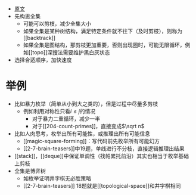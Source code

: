 - [原文](https://oiwiki.org/basic/enumerate/)
- 先构思全集
  - 可能可以剪枝，减少全集大小
  - 如果全集是某种树结构，满足特定条件就不往下（及时剪枝），则称为[[backtrack]]
  - 如果全集是图结构，那剪枝更加重要，否则出现圈时，可能无限循环，例如[[topo]]深搜法需要维护黑白灰状态
- 选择合适顺序，加快速度
# 举例
- 比如暴力枚举（简单从小到大之类的），但是过程中尽量多剪枝
  - 例如利用对称性只看$i\le j$的情况
    - 对于暴力二重循环，减少一半
    - 对于[[204-count-primes]]，直接变成$\sqrt n$
- 比如人肉思考，枚举出所有可能性，或推理出所有可能信息
  - [[magic-square-forming]]：写代码前先枚举所有可能幻方
  - [[2-7-brain-teasers]]中19题，单线进行不分枝，直接逻辑推理出结果
- [[stack]]，[[deque]]中保证单调性（找帕累托前沿）其实也相当于枚举基础上剪枝
- 全集是博弈树
  - 如枚举证明井字棋无必胜策略
  - [[2-7-brain-teasers]] 18题就是[[topological-space]]和井字棋相同